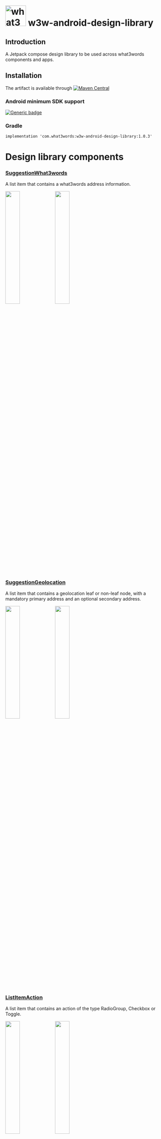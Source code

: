 # <img src="https://what3words.com/assets/images/w3w_square_red.png" width="64" height="64" alt="what3words">&nbsp;w3w-android-design-library

## Introduction

A Jetpack compose design library to be used across what3words components and apps.

## Installation

The artifact is available 
through [![Maven Central](https://img.shields.io/maven-central/v/com.what3words/w3w-android-design-library)](https://central.sonatype.com/artifact/com.what3words/w3w-android-design-library/)

### Android minimum SDK support

[![Generic badge](https://img.shields.io/badge/minSdk-24-green.svg)](https://developer.android.com/about/versions/nougat)

### Gradle

```
implementation 'com.what3words:w3w-android-design-library:1.0.3'
```

# Design library components

### [SuggestionWhat3words](https://github.com/what3words/w3w-android-design-library/blob/main/design-library/src/main/java/com/what3words/design/library/ui/components/SuggestionWhat3words.kt) 

A list item that contains a what3words address information.

<p float="left">
    <img src="./images/SuggestionWhat3wordsDay.png" width=30% height=30%>
    <img src="./images/SuggestionWhat3wordsNight.png" width=30% height=30%>
</p>

#

### [SuggestionGeolocation](https://github.com/what3words/w3w-android-design-library/blob/main/design-library/src/main/java/com/what3words/design/library/ui/components/SuggestionGeolocation.kt) 

A list item that contains a geolocation leaf or non-leaf node, with a mandatory primary address and an optional secondary address.

<p float="left">
    <img src="./images/SuggestionGeolocationDay.png" width=30% height=30%>
    <img src="./images/SuggestionGeolocationNight.png" width=30% height=30%>
</p>

#

### [ListItemAction](https://github.com/what3words/w3w-android-design-library/blob/main/design-library/src/main/java/com/what3words/design/library/ui/components/ListItemAction.kt) 

A list item that contains an action of the type RadioGroup, Checkbox or Toggle.

<p float="left">
    <img src="./images/ListItemActionDay.png" width=30% height=30%>
    <img src="./images/ListItemActionNight.png" width=30% height=30%>
</p>

#

### [ListItemNavigation](https://github.com/what3words/w3w-android-design-library/blob/main/design-library/src/main/java/com/what3words/design/library/ui/components/ListItemNavigation.kt) 

A list item that navigates to a different screen/action.

<p float="left">
    <img src="./images/ListItemNavigationDay.png" width=30% height=30%>
    <img src="./images/ListItemNavigationNight.png" width=30% height=30%>
</p>

#

### [FormField](https://github.com/what3words/w3w-android-design-library/blob/main/design-library/src/main/java/com/what3words/design/library/ui/components/FormField.kt) 

A TextField to be used in What3words apps and demo apps that can be easily styled to look highly integrated within any app.

<p float="left">
    <img src="./images/FormFieldsDay.png" width=30% height=30%>
    <img src="./images/FormFieldsNight.png" width=30% height=30%>
</p>

#

### [Buttons](https://github.com/what3words/w3w-android-design-library/blob/main/design-library/src/main/java/com/what3words/design/library/ui/components/Buttons.kt) 

A set of buttons to be used on our internal what3words and sample apps, we have PrimaryButton, SecondayButton, TertriaryButton, TextButton and OutinedButton with three different sizes and with an optional start icon.

<p float="left">
    <img src="./images/ButtonsDay.png" width=30% height=30%>
    <img src="./images/ButtonsNight.png" width=30% height=30%>
</p>

#

### [IconButtons](https://github.com/what3words/w3w-android-design-library/blob/main/design-library/src/main/java/com/what3words/design/library/ui/components/IconButtons.kt) 

A set of icon buttons to be used on our internal what3words and sample apps, we have FilledIconButton, GhostFilledIconButton and OutlinedIconButton with three different sizes.

<p float="left">
    <img src="./images/IconButtonsDay.png" width=30% height=30%>
    <img src="./images/IconButtonsNight.png" width=30% height=30%>
</p>

#

### [Notification](https://github.com/what3words/w3w-android-design-library/blob/main/design-library/src/main/java/com/what3words/design/library/ui/components/Notification.kt) 

A notification component with the following types Information, Error, Warning or Confirmation.

<p float="left">
    <img src="./images/NotificationsDay.png" width=30% height=30%>
    <img src="./images/NotificationsNight.png" width=30% height=30%>
</p>
